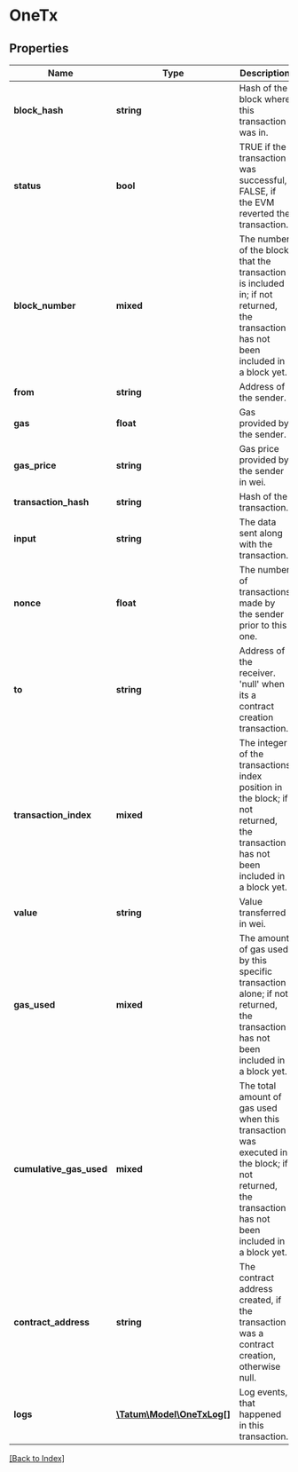 # OneTx

## Properties

Name | Type | Description | Notes
------------ | ------------- | ------------- | -------------
**block_hash** | **string** | Hash of the block where this transaction was in. | [optional]
**status** | **bool** | TRUE if the transaction was successful, FALSE, if the EVM reverted the transaction. | [optional]
**block_number** | **mixed** | The number of the block that the transaction is included in; if not returned, the transaction has not been included in a block yet. | [optional]
**from** | **string** | Address of the sender. | [optional]
**gas** | **float** | Gas provided by the sender. | [optional]
**gas_price** | **string** | Gas price provided by the sender in wei. | [optional]
**transaction_hash** | **string** | Hash of the transaction. | [optional]
**input** | **string** | The data sent along with the transaction. | [optional]
**nonce** | **float** | The number of transactions made by the sender prior to this one. | [optional]
**to** | **string** | Address of the receiver. &#39;null&#39; when its a contract creation transaction. | [optional]
**transaction_index** | **mixed** | The integer of the transactions index position in the block; if not returned, the transaction has not been included in a block yet. | [optional]
**value** | **string** | Value transferred in wei. | [optional]
**gas_used** | **mixed** | The amount of gas used by this specific transaction alone; if not returned, the transaction has not been included in a block yet. | [optional]
**cumulative_gas_used** | **mixed** | The total amount of gas used when this transaction was executed in the block; if not returned, the transaction has not been included in a block yet. | [optional]
**contract_address** | **string** | The contract address created, if the transaction was a contract creation, otherwise null. | [optional]
**logs** | [**\Tatum\Model\OneTxLog[]**](OneTxLog.md) | Log events, that happened in this transaction. | [optional]

[[Back to Index]](../index.md)
